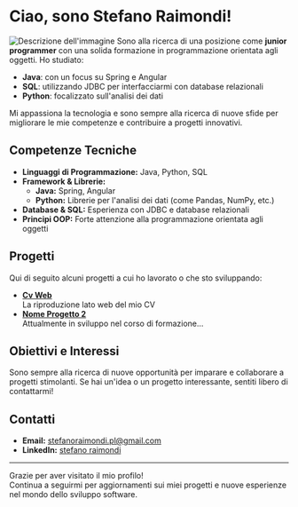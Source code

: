 # Ciao, sono Stefano Raimondi!
![Descrizione dell'immagine](https://media.licdn.com/dms/image/v2/D4D16AQH17SKGsTj1qg/profile-displaybackgroundimage-shrink_350_1400/B4DZW6XsOIHYAY-/0/1742588529312?e=1747872000&v=beta&t=B2MCyVXEeHz3F7O4_MidqM6CkgJN6MtT39N_53zxMMM)
Sono alla ricerca di una posizione come **junior programmer** con una solida formazione in programmazione orientata agli oggetti. Ho studiato:
- **Java**: con un focus su Spring e Angular
- **SQL**: utilizzando JDBC per interfacciarmi con database relazionali
- **Python**: focalizzato sull'analisi dei dati

Mi appassiona la tecnologia e sono sempre alla ricerca di nuove sfide per migliorare le mie competenze e contribuire a progetti innovativi.

## Competenze Tecniche

- **Linguaggi di Programmazione:** Java, Python, SQL
- **Framework & Librerie:**
  - **Java:** Spring, Angular
  - **Python:** Librerie per l'analisi dei dati (come Pandas, NumPy, etc.)
- **Database & SQL:** Esperienza con JDBC e database relazionali
- **Principi OOP:** Forte attenzione alla programmazione orientata agli oggetti

## Progetti

Qui di seguito alcuni progetti a cui ho lavorato o che sto sviluppando:

- **[Cv Web]([#](https://github.com/StefanoRaimondi-prog/Progetto-CV-Web))**  
La riproduzione lato web del mio CV  
- **[Nome Progetto 2](#)**  
  Attualmente in sviluppo nel corso di formazione...
  
## Obiettivi e Interessi

Sono sempre alla ricerca di nuove opportunità per imparare e collaborare a progetti stimolanti. Se hai un'idea o un progetto interessante, sentiti libero di contattarmi!

## Contatti

- **Email:** [stefanoraimondi.pl@gmail.com](mailto:stefanoraimondi.pl@gmail.com)
- **LinkedIn:** [stefano raimondi](www.linkedin.com/in/stefano-raimondi-prog)

---

Grazie per aver visitato il mio profilo!  
Continua a seguirmi per aggiornamenti sui miei progetti e nuove esperienze nel mondo dello sviluppo software.
